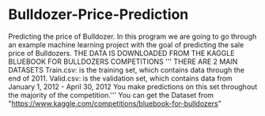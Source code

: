 # Bulldozer-Price-Prediction
Predicting the price of Bulldozer.
In this program we are going to go through an example machine learning project with the goal of predicting the sale price of Bulldozers.
THE DATA IS DOWNLOADED FROM THE KAGGLE BLUEBOOK FOR BULLDOZERS COMPETITIONS
''' THERE ARE 2 MAIN DATASETS
Train.csv: is the training set, which contains data through the end of 2011.
Valid.csv: is the validation set, which contains data from January 1, 2012 - April 30, 2012 You make predictions on this set throughout
the majority of the competition.'''
You can get the Dataset from "https://www.kaggle.com/competitions/bluebook-for-bulldozers"
